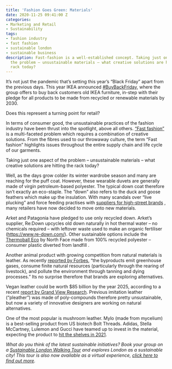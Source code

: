 ```yaml
---
title: 'Fashion Goes Green: Materials'
date: 2020-11-25 09:41:00 Z
categories:
- Marketing and Retail
- Sustainability
tags:
- fashion industry
- fast fashion
- sustainable london
- sustainable business
description: Fast-fashion is a well-established concept. Taking just one aspect of
  the problem – unsustainable materials – what creative solutions are hitting the
  rack today?
---
```


It’s not just the pandemic that’s setting this year’s “Black Friday” apart from the previous days. This year IKEA announced [#BuyBackFriday](https://www.ingka.com/news/ikea-launches-alternative-black-friday-campaign-a-deal-for-the-climate/), where the group offers to buy back customers old IKEA furniture, in-step with their pledge for all products to be made from recycled or renewable materials by 2030. 

Does this represent a turning point for retail?

In terms of consumer good, the unsustainable practices of the fashion industry have been thrust into the spotlight, above all others. [“Fast fashion”](https://www.insiderlondon.com/blog/is-fast-fashion-here-to-stay/) is a multi-faceted problem which requires a combination of creative solutions. From the fibres used to our throwaway culture, the term “Fast fashion” highlights issues throughout the entire supply chain and life cycle of our garments. 

Taking just one aspect of the problem – unsustainable materials – what creative solutions are hitting the rack today?

Well, as the days grow colder its winter wardrobe season and many are reaching for the puff coat. However, these wearable duvets are generally made of virgin petroleum-based polyester. The typical down coat therefore isn’t exactly an eco-staple. The “down” also refers to the duck and goose feathers which make up the insulation. With many scandals over “live plucking” and force feeding practises with [suppliers for high-street brands](https://www.theguardian.com/world/2016/jan/14/winter-coat-ethically-produced-down-goose-feathers) , many retailers have now decided to move onto new materials. 

Arket and Patagonia have pledged to use only recycled down. Arket’s supplier, Re:Down upcycles old down naturally in hot thermal water – no chemicals required – with leftover waste used to make an organic fertiliser (https://www.re-down.com/). Other sustainable options include the [Thermoball Eco](https://www.standard.co.uk/fashion/eco-puffers-sustainable-jackets-a4279336.html) by North Face made from 100% recycled polyester – consumer plastic diverted from landfill . 

Another animal product with growing competition from natural materials is leather. As recently [reported by Forbes](https://www.forbes.com/sites/lelalondon/2020/11/16/this-fungus-is-fast-becoming-luxury-fashions-favorite-material/?sh=164d66c078a9), “the byproducts emit greenhouse gases, consume finite natural resources (particularly through the rearing of livestock), and pollute the environment through tanning and dying processes.” Its no surprise therefore that brands are exploring alternatives.

Vegan leather could be worth $85 billion by the year 2025, according to a recent [report by Grand View Research](https://www.greenmatters.com/p/mushroom-unleather-fashion-industry). Previous imitation leather (“pleather”) was made of poly-compounds therefore pretty unsustainable, but now a variety of innovative designers are working on natural alternatives.

One of the most popular is mushroom leather. Mylo (made from mycelium) is a best-selling product from US biotech Bolt Threads. Adidas, Stella McCartney, Lulemon and Gucci have teamed up to invest in the material, expecting the product to [hit the shelves in 2021](https://www.dezeen.com/2020/10/08/mylo-consortium-adidas-stella-mccartney-lululemon-kering-mycelium/).  

*What do you think of the latest sustainable initiatives? Book your group on a [Sustainable London Walking Tour](https://www.insiderlondon.com/london/educational-tours/sustainable-london-architecture-tour/#sustainable-london-tour) and explores London as a sustainable city! This tour is also now available as a virtual experience, [click here to find out more](https://www.insiderlondon.com/online-education/virtual-tours/#virtual-london-sustainability-tour).*